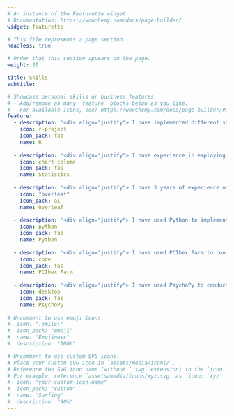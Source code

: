 ```yaml
---
# An instance of the Featurette widget.
# Documentation: https://wowchemy.com/docs/page-builder/
widget: featurette

# This file represents a page section.
headless: true

# Order that this section appears on the page.
weight: 30

title: Skills
subtitle:

# Showcase personal skills or business features.
# - Add/remove as many `feature` blocks below as you like.
# - For available icons, see: https://wowchemy.com/docs/page-builder/#icons
feature:
  - description: '<div align="justify"> I have implemented different statistical models in R such as ANOVA, and Regression. In addition, I have used many packages to design graphs, and to write academic papers.</div>'
    icon: r-project
    icon_pack: fab
    name: R
    
  - description: '<div align="justify"> I have experience in employing different statistical models such as: t-test, ANOVA, and Regression Analysis.</div>'
    icon: chart-column
    icon_pack: fas
    name: Statistics
    
  - description: '<div align="justify"> I have 3 years of experience using Overleaf. I have used it to write my academic papers.</div>'
    icon: "overleaf"
    icon_pack: ai
    name: Overleaf
    
  - description: '<div align="justify"> I have used Python to implement models of computational linguistics, and I have used the package Pandas for data analysis.</div>'
    icon: python
    icon_pack: fab
    name: Python
    
  - description: '<div align="justify"> I have used PCIbex Farm to conduct many linguistic experiments and surveys. They were conducted online, and on Amazon Mechanical Turk (MTurk). </div>'
    icon: code
    icon_pack: fas
    name: PCIbex Farm
    
  - description: '<div align="justify"> I have used PsychoPy to conduct many psycholinguistic experiments such as self-paced reading, lexical decision, and maze task. </div>'
    icon: desktop
    icon_pack: fas
    name: PsychoPy
    
# Uncomment to use emoji icons.
#- icon: ":smile:"
#  icon_pack: "emoji"
#  name: "Emojiness"
#  description: "100%"

# Uncomment to use custom SVG icons.
# Place your custom SVG icon in `assets/media/icons/`.
# Reference the SVG icon name (without `.svg` extension) in the `icon` field.
# For example, reference `assets/media/icons/xyz.svg` as `icon: 'xyz'`
#- icon: "your-custom-icon-name"
#  icon_pack: "custom"
#  name: "Surfing"
#  description: "90%"
---
```

